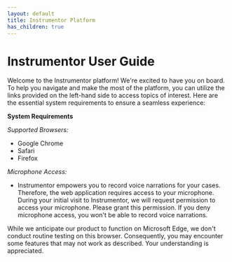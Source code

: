 ```yaml
---
layout: default
title: Instrumentor Platform
has_children: true
---
```


# Instrumentor User Guide

Welcome to the Instrumentor platform! We're excited to have you on board. To help you navigate and make the most of the platform, you can utilize the links provided on the left-hand side to access topics of interest. Here are the essential system requirements to ensure a seamless experience:

**System Requirements**

_Supported Browsers:_

- Google Chrome
- Safari
- Firefox

_Microphone Access:_

- Instrumentor empowers you to record voice narrations for your cases. Therefore, the web application requires access to your microphone. During your initial visit to Instrumentor, we will request permission to access your microphone. Please grant this permission. If you deny microphone access, you won't be able to record voice narrations.

While we anticipate our product to function on Microsoft Edge, we don't conduct routine testing on this browser. Consequently, you may encounter some features that may not work as described. Your understanding is appreciated.
